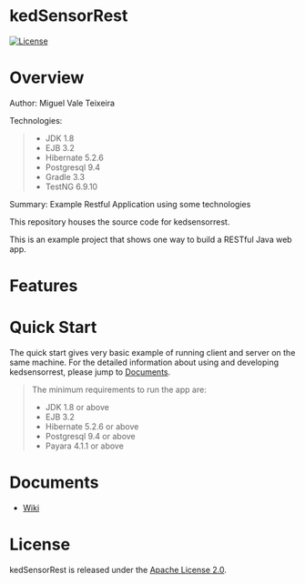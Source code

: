 # kedSensorRest
[![License](https://img.shields.io/badge/License-Apache%202.0-blue.svg)](https://github.com/kediumm/kedsensorrest/LICENSE)

# Overview
Author: Miguel Vale Teixeira

Technologies: 
>  * JDK 1.8 
>  * EJB 3.2
>  * Hibernate 5.2.6 
>  * Postgresql 9.4 
>  * Gradle 3.3 
>  * TestNG 6.9.10 

Summary: Example Restful Application using some technologies

This repository houses the source code for kedsensorrest.

This is an example project that shows one way to build a RESTful Java web app.

# Features

# Quick Start
The quick start gives very basic example of running client and server on the same machine. For the detailed information about using and developing kedsensorrest, please jump to [Documents](#documents).

> The minimum requirements to run the app are: 
>  * JDK 1.8 or above
>  * EJB 3.2
>  * Hibernate 5.2.6 or above
>  * Postgresql 9.4 or above
>  * Payara 4.1.1 or above

# Documents

* [Wiki](https://github.com/kediumm/kedsensorrest/wiki)

# License

kedSensorRest is released under the [Apache License 2.0](http://www.apache.org/licenses/LICENSE-2.0).

